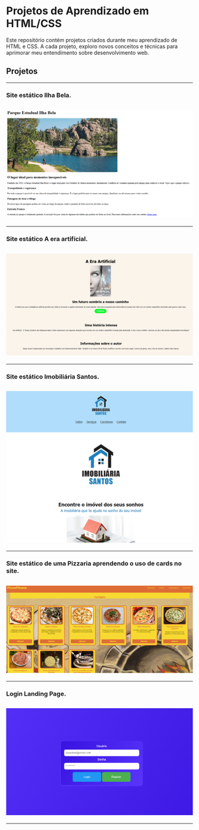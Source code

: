 # Projetos de Aprendizado em HTML/CSS

Este repositório contém projetos criados durante meu aprendizado de HTML e CSS. A cada projeto, exploro novos conceitos e técnicas para aprimorar meu entendimento sobre desenvolvimento web.

## Projetos

---

### Site estático Ilha Bela.&nbsp;

## ![Ilha Bela](screenshots/ilhabela.png)

---

### Site estático A era artifícial.&nbsp;

## ![A Era Artifícial](screenshots/aeraartificial.png)

---

### Site estático Imobiliária Santos.&nbsp;

## ![Imobiliária Santos](screenshots/imobiliariasantos.png)

---

### Site estático de uma Pizzaria aprendendo o uso de cards no site.&nbsp;

## ![Pizzaria](screenshots/pizzaplease.png)

---

### Login Landing Page.

## ![Página de login](/screenshots/login.png)

---
